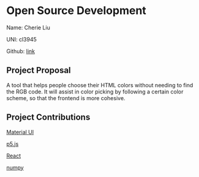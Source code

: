 # Open Source Development

Name: Cherie Liu

UNI: cl3945

Github: [link](https://github.com/cherieliu)


## Project Proposal
A tool that helps people choose their HTML colors without needing to find the RGB code. It will assist in color picking by following a certain color scheme, so that the frontend is more cohesive.

## Project Contributions
[Material UI](https://github.com/mui/material-ui/issues)

[p5.js](https://github.com/processing/p5.js/issues)

[React](https://github.com/facebook/react/issues)

[numpy](https://github.com/numpy/numpy/issues)